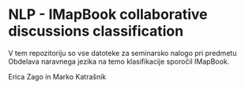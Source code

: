# NLP - IMapBook collaborative discussions classification

V tem repozitoriju so vse datoteke za seminarsko nalogo pri predmetu Obdelava naravnega jezika na temo klasifikacije sporočil IMapBook.

Erica Zago in Marko Katrašnik
